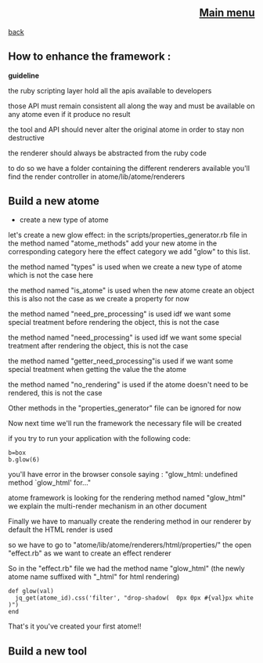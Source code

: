 <span align="right">

[Main menu](../atome.md)
-
</span>
<span align="left">

[back](./tutorials.md)

</span>

How to enhance the framework :
-
**guideline**


the ruby scripting layer hold all the apis available to developers 

those API must remain consistent all along the way and must be available on any atome even if it produce no result  

the tool and API should never alter the original atome in order to stay non destructive  

the renderer should always be abstracted from the ruby code 

to do so we have a folder containing the different renderers available   you'll find the render controller in atome/lib/atome/renderers




Build a new atome
-
- create a new type of atome 

let's create a new glow effect:
in the scripts/properties_generator.rb file in the method named "atome_methods" add your new atome in the corresponding category here the effect category
we add "glow" to this list.

the method named "types" is used when we create a new type of atome which is not the case here

the method named "is_atome" is used when the new atome create an object this is also not the case as we create a property for now

the method named  "need_pre_processing" is used idf we want some special treatment before rendering the object, this is not the case

the method named "need_processing" is used idf we want some special treatment after rendering the object, this is not the case

the method named  "getter_need_processing"is used if we want some special treatment when getting the value the the atome

the method named "no_rendering" is used if the atome doesn't need to be rendered, this is not the case

Other methods in the "properties_generator" file can be ignored for now

Now next time we'll run the framework the necessary file will be created

if you try to run your application with the following code:

    
    b=box
    b.glow(6)

you'll have error in the browser console saying : "glow_html: undefined method `glow_html' for..."


atome framework is looking for the rendering  method named "glow_html" we explain the multi-render mechanism in an other document


Finally we have to manually create the rendering method in our renderer by default the HTML render is used

so we have to go to "atome/lib/atome/renderers/html/properties/" the  open "effect.rb" as we want to create an effect renderer 

So in the "effect.rb" file we had the method name "glow_html" (the newly atome name suffixed with "_html" for html rendering)

    def glow(val)
      jq_get(atome_id).css('filter', "drop-shadow(  0px 0px #{val}px white )")
    end
      
That's it you've created your first atome!!

Build a new tool
  -
